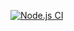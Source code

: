 [![Node.js CI](https://github.com/Mercyfulll/expense-tracker-app/actions/workflows/node.js.yml/badge.svg)](https://github.com/Mercyfulll/expense-tracker-app/actions/workflows/node.js.yml)
